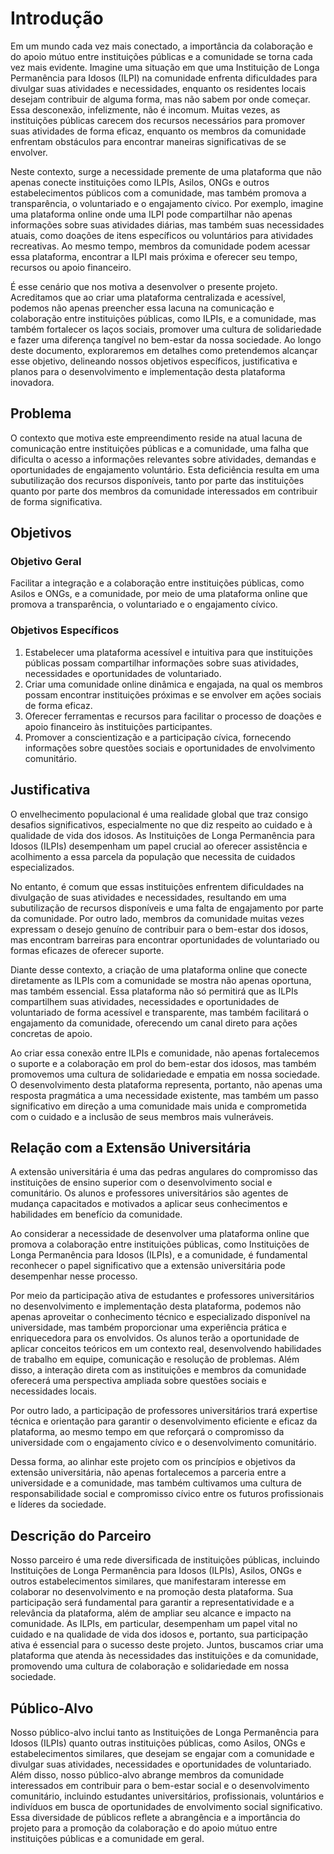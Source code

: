 # Introdução  

Em um mundo cada vez mais conectado, a importância da colaboração e do apoio mútuo entre instituições públicas e a comunidade se torna cada vez mais evidente. Imagine uma situação em que uma Instituição de Longa Permanência para Idosos (ILPI) na comunidade enfrenta dificuldades para divulgar suas atividades e necessidades, enquanto os residentes locais desejam contribuir de alguma forma, mas não sabem por onde começar. Essa desconexão, infelizmente, não é incomum. Muitas vezes, as instituições públicas carecem dos recursos necessários para promover suas atividades de forma eficaz, enquanto os membros da comunidade enfrentam obstáculos para encontrar maneiras significativas de se envolver.

Neste contexto, surge a necessidade premente de uma plataforma que não apenas conecte instituições como ILPIs, Asilos, ONGs e outros estabelecimentos públicos com a comunidade, mas também promova a transparência, o voluntariado e o engajamento cívico. Por exemplo, imagine uma plataforma online onde uma ILPI pode compartilhar não apenas informações sobre suas atividades diárias, mas também suas necessidades atuais, como doações de itens específicos ou voluntários para atividades recreativas. Ao mesmo tempo, membros da comunidade podem acessar essa plataforma, encontrar a ILPI mais próxima e oferecer seu tempo, recursos ou apoio financeiro.

É esse cenário que nos motiva a desenvolver o presente projeto. Acreditamos que ao criar uma plataforma centralizada e acessível, podemos não apenas preencher essa lacuna na comunicação e colaboração entre instituições públicas, como ILPIs, e a comunidade, mas também fortalecer os laços sociais, promover uma cultura de solidariedade e fazer uma diferença tangível no bem-estar da nossa sociedade. Ao longo deste documento, exploraremos em detalhes como pretendemos alcançar esse objetivo, delineando nossos objetivos específicos, justificativa e planos para o desenvolvimento e implementação desta plataforma inovadora.

## Problema

O contexto que motiva este empreendimento reside na atual lacuna de comunicação entre instituições públicas e a comunidade, uma falha que dificulta o acesso a informações relevantes sobre atividades, demandas e oportunidades de engajamento voluntário. Esta deficiência resulta em uma subutilização dos recursos disponíveis, tanto por parte das instituições quanto por parte dos membros da comunidade interessados em contribuir de forma significativa.

## Objetivos

### Objetivo Geral

Facilitar a integração e a colaboração entre instituições públicas, como Asilos e ONGs, e a comunidade, por meio de uma plataforma online que promova a transparência, o voluntariado e o engajamento cívico.

### Objetivos Específicos

1. Estabelecer uma plataforma acessível e intuitiva para que instituições públicas possam compartilhar informações sobre suas atividades, necessidades e oportunidades de voluntariado.
2. Criar uma comunidade online dinâmica e engajada, na qual os membros possam encontrar instituições próximas e se envolver em ações sociais de forma eficaz.
3. Oferecer ferramentas e recursos para facilitar o processo de doações e apoio financeiro às instituições participantes.
4. Promover a conscientização e a participação cívica, fornecendo informações sobre questões sociais e oportunidades de envolvimento comunitário.

## Justificativa

O envelhecimento populacional é uma realidade global que traz consigo desafios significativos, especialmente no que diz respeito ao cuidado e à qualidade de vida dos idosos. As Instituições de Longa Permanência para Idosos (ILPIs) desempenham um papel crucial ao oferecer assistência e acolhimento a essa parcela da população que necessita de cuidados especializados.

No entanto, é comum que essas instituições enfrentem dificuldades na divulgação de suas atividades e necessidades, resultando em uma subutilização de recursos disponíveis e uma falta de engajamento por parte da comunidade. Por outro lado, membros da comunidade muitas vezes expressam o desejo genuíno de contribuir para o bem-estar dos idosos, mas encontram barreiras para encontrar oportunidades de voluntariado ou formas eficazes de oferecer suporte.

Diante desse contexto, a criação de uma plataforma online que conecte diretamente as ILPIs com a comunidade se mostra não apenas oportuna, mas também essencial. Essa plataforma não só permitirá que as ILPIs compartilhem suas atividades, necessidades e oportunidades de voluntariado de forma acessível e transparente, mas também facilitará o engajamento da comunidade, oferecendo um canal direto para ações concretas de apoio.

Ao criar essa conexão entre ILPIs e comunidade, não apenas fortalecemos o suporte e a colaboração em prol do bem-estar dos idosos, mas também promovemos uma cultura de solidariedade e empatia em nossa sociedade. O desenvolvimento desta plataforma representa, portanto, não apenas uma resposta pragmática a uma necessidade existente, mas também um passo significativo em direção a uma comunidade mais unida e comprometida com o cuidado e a inclusão de seus membros mais vulneráveis.

## Relação com a Extensão Universitária

A extensão universitária é uma das pedras angulares do compromisso das instituições de ensino superior com o desenvolvimento social e comunitário. Os alunos e professores universitários são agentes de mudança capacitados e motivados a aplicar seus conhecimentos e habilidades em benefício da comunidade.

Ao considerar a necessidade de desenvolver uma plataforma online que promova a colaboração entre instituições públicas, como Instituições de Longa Permanência para Idosos (ILPIs), e a comunidade, é fundamental reconhecer o papel significativo que a extensão universitária pode desempenhar nesse processo.

Por meio da participação ativa de estudantes e professores universitários no desenvolvimento e implementação desta plataforma, podemos não apenas aproveitar o conhecimento técnico e especializado disponível na universidade, mas também proporcionar uma experiência prática e enriquecedora para os envolvidos. Os alunos terão a oportunidade de aplicar conceitos teóricos em um contexto real, desenvolvendo habilidades de trabalho em equipe, comunicação e resolução de problemas. Além disso, a interação direta com as instituições e membros da comunidade oferecerá uma perspectiva ampliada sobre questões sociais e necessidades locais.

Por outro lado, a participação de professores universitários trará expertise técnica e orientação para garantir o desenvolvimento eficiente e eficaz da plataforma, ao mesmo tempo em que reforçará o compromisso da universidade com o engajamento cívico e o desenvolvimento comunitário.

Dessa forma, ao alinhar este projeto com os princípios e objetivos da extensão universitária, não apenas fortalecemos a parceria entre a universidade e a comunidade, mas também cultivamos uma cultura de responsabilidade social e compromisso cívico entre os futuros profissionais e líderes da sociedade.

## Descrição do Parceiro

Nosso parceiro é uma rede diversificada de instituições públicas, incluindo Instituições de Longa Permanência para Idosos (ILPIs), Asilos, ONGs e outros estabelecimentos similares, que manifestaram interesse em colaborar no desenvolvimento e na promoção desta plataforma. Sua participação será fundamental para garantir a representatividade e a relevância da plataforma, além de ampliar seu alcance e impacto na comunidade. As ILPIs, em particular, desempenham um papel vital no cuidado e na qualidade de vida dos idosos e, portanto, sua participação ativa é essencial para o sucesso deste projeto. Juntos, buscamos criar uma plataforma que atenda às necessidades das instituições e da comunidade, promovendo uma cultura de colaboração e solidariedade em nossa sociedade.

## Público-Alvo

Nosso público-alvo inclui tanto as Instituições de Longa Permanência para Idosos (ILPIs) quanto outras instituições públicas, como Asilos, ONGs e estabelecimentos similares, que desejam se engajar com a comunidade e divulgar suas atividades, necessidades e oportunidades de voluntariado. Além disso, nosso público-alvo abrange membros da comunidade interessados em contribuir para o bem-estar social e o desenvolvimento comunitário, incluindo estudantes universitários, profissionais, voluntários e indivíduos em busca de oportunidades de envolvimento social significativo. Essa diversidade de públicos reflete a abrangência e a importância do projeto para a promoção da colaboração e do apoio mútuo entre instituições públicas e a comunidade em geral.
